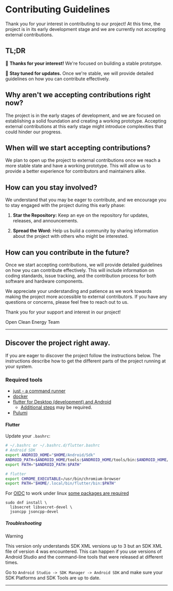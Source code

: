 # Contributing Guidelines

Thank you for your interest in contributing to our project! At this time, the
project is in its early development stage and we are currently not accepting
external contributions.

## TL;DR

👋 **Thanks for your interest!** We're focused on building a stable prototype.

🚀 **Stay tuned for updates.** Once we're stable, we will provide detailed
guidelines on how you can contribute effectively.

## Why aren't we accepting contributions right now?

The project is in the early stages of development, and we are focused on
establishing a solid foundation and creating a working prototype. Accepting
external contributions at this early stage might introduce complexities that
could hinder our progress.

## When will we start accepting contributions?

We plan to open up the project to external contributions once we reach a more
stable state and have a working prototype. This will allow us to provide a
better experience for contributors and maintainers alike.

## How can you stay involved?

We understand that you may be eager to contribute, and we encourage you to stay
engaged with the project during this early phase:

1. **Star the Repository:** Keep an eye on the repository for updates, releases,
   and announcements.

2. **Spread the Word:** Help us build a community by sharing information about
   the project with others who might be interested.

## How can you contribute in the future?

Once we start accepting contributions, we will provide detailed guidelines on
how you can contribute effectively. This will include information on coding
standards, issue tracking, and the contribution process for both software and
hardware components.

We appreciate your understanding and patience as we work towards making the
project more accessible to external contributors. If you have any questions or
concerns, please feel free to reach out to us.

Thank you for your support and interest in our project!

Open Clean Energy Team

---

## Discover the project right away.

If you are eager to discover the project follow the instructions below.
The instructions describe how to get the different parts of the project running
at your system.

### Required tools

- [just - a command runner](https://github.com/casey/just#installation)
- [docker](https://docs.docker.com/engine/install/)
- [flutter for Desktop (development) and Android](https://docs.flutter.dev/get-started/install)
  - [Additional steps](#flutter) may be required.
- [Pulumi](https://www.pulumi.com/docs/install/)

#### Flutter

Update your `.bashrc`:

```sh
# ~/.bashrc or ~/.bashrc.d/flutter.bashrc
# Android SDK
export ANDROID_HOME="$HOME/Android/Sdk"
ANDROID_PATH=$ANDROID_HOME/tools:$ANDROID_HOME/tools/bin:$ANDROID_HOME/platform-tools
export PATH="$ANDROID_PATH:$PATH"

# flutter
export CHROME_EXECUTABLE=/usr/bin/chromium-browser
export PATH="$HOME/.local/bin/flutter/bin:$PATH"
```

For [OIDC](https://pub.dev/packages/oidc) to work under linux [some packages are
required](https://bdaya-dev.github.io/oidc/oidc-getting-started/#linux)

```
sudo dnf install \
  libsecret libsecret-devel \
  jsoncpp jsoncpp-devel
```

##### Troubleshooting

> [!WARNING]
> This version only understands SDK XML versions up to 3 but an SDK XML file of
> version 4 was encountered. This can happen if you use versions of Android
> Studio and the command-line tools that were released at different times.

Go to `Android Studio -> SDK Manager -> Android SDK` and make sure your SDK Platforms and SDK Tools are up to date.

---
